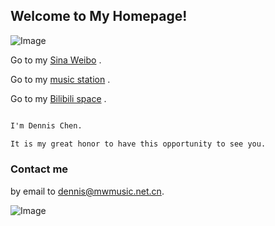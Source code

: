 ## Welcome to My Homepage!

![Image](http://r.photo.store.qq.com/psb?/77a80153-5c87-473a-95a1-0d5798d6d177/3SPUg3rAcsd7mHE0gQ.F.gUfWFLeYCcMbvNrELrA244!/r/dNVmrpK6IAAA)

Go to my  [Sina Weibo](https://weibo.com/dennissss/) .

Go to my  [music station](https://music.163.com/#/artist?id=12318501) .

Go to my  [Bilibili space](https://space.bilibili.com/7857541) .


```markdown

I'm Dennis Chen. 

It is my great honor to have this opportunity to see you.

```

### Contact me

by email to [dennis@mwmusic.net.cn](mailto:dennis@mwmusic.net.cn). 

![Image](https://i.postimg.cc/tJNbxrjm/logo.png)


